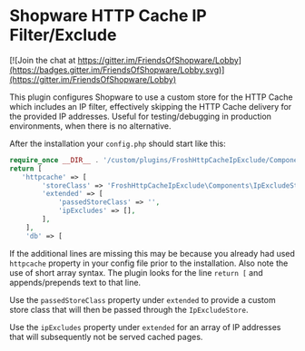 # Shopware HTTP Cache IP Filter/Exclude

[![Join the chat at https://gitter.im/FriendsOfShopware/Lobby](https://badges.gitter.im/FriendsOfShopware/Lobby.svg)](https://gitter.im/FriendsOfShopware/Lobby)

This plugin configures Shopware to use a custom store for the HTTP Cache which includes an IP filter, effectively
skipping the HTTP Cache delivery for the provided IP addresses. Useful for testing/debugging in production environments, when
there is no alternative.

After the installation your `config.php` should start like this:

```php
require_once __DIR__ . '/custom/plugins/FroshHttpCacheIpExclude/Components/IpExcludeStore.php';
return [
   'httpcache' => [
        'storeClass' => 'FroshHttpCacheIpExclude\Components\IpExcludeStore',
        'extended' => [
            'passedStoreClass' => '',
            'ipExcludes' => [],
        ],
    ],
    'db' => [
```

If the additional lines are missing this may be because you already had used `httpcache` property in your 
config file prior to the installation. Also note the use of short array syntax. The plugin looks for the line
`return [` and appends/prepends text to that line.

Use the `passedStoreClass` property under `extended` to provide a custom store class that will then be passed through
the `IpExcludeStore`.

Use the `ipExcludes` property under `extended` for an array of IP addresses that will subsequently not be served
cached pages.
